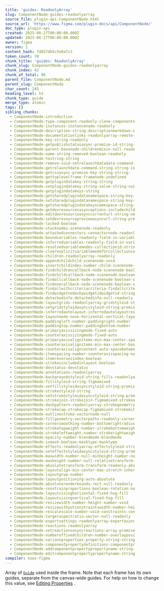 ```yaml
---
title: 'guides: ReadonlyArray'
slug: ComponentNode-guides-readonlyarray
source_file: plugin-api-ComponentNode.html
source_url: 'https://www.figma.com/plugin-docs/api/ComponentNode/'
doc_type: plugin-api
created: 2025-06-27T00:00:00.000Z
updated: 2025-06-27T00:00:00.000Z
owner: figma
version: 1
content_hash: 7d857db5c5e0a7c3
token_count: 70
chunk_title: 'guides: ReadonlyArray'
chunk_slug: ComponentNode-guides-readonlyarray
chunk_index: 42
chunk_of_total: 96
parent_file: ComponentNode.md
parent_slug: ComponentNode
char_count: 245
heading_level: h3
chunk_type: guide
merge_type: atomic
tags: []
sibling_chunks:
  - ComponentNode-introduction
  - ComponentNode-type-component-readonly-clone-componentn
  - ComponentNode-instances-instancenode-readonly
  - ComponentNode-description-string-descriptionmarkdown-s
  - ComponentNode-documentationlinks-readonlyarray-remote-
  - ComponentNode-key-string-readonly
  - ComponentNode-getpublishstatusasync-promise-id-string-
  - ComponentNode-parent-basenode-childrenmixin-null-reado
  - ComponentNode-name-string-removed-boolean-readonly
  - ComponentNode-tostring-string
  - ComponentNode-remove-void-setrelaunchdatadata-command-
  - ComponentNode-getrelaunchdata-command-string-string-is
  - ComponentNode-getcssasync-promise-key-string-string-
  - ComponentNode-gettoplevelframe-framenode-undefined
  - ComponentNode-getplugindatakey-string-string
  - ComponentNode-setplugindatakey-string-value-string-voi
  - ComponentNode-getplugindatakeys-string
  - ComponentNode-getsharedplugindatanamespace-string-key-
  - ComponentNode-setsharedplugindatanamespace-string-key-
  - ComponentNode-getsharedplugindatakeysnamespace-string-
  - ComponentNode-getdevresourcesasyncoptions-includechild
  - ComponentNode-editdevresourceasynccurrenturl-string-ne
  - ComponentNode-setdevresourcepreviewasyncurl-string-pre
  - ComponentNode-locked-boolean
  - ComponentNode-stucknodes-scenenode-readonly
  - ComponentNode-attachedconnectors-connectornode-readonl
  - ComponentNode-boundvariables-readonly-field-in-variabl
  - ComponentNode-inferredvariables-readonly-field-in-vari
  - ComponentNode-resolvedvariablemodes-collectionid-strin
  - ComponentNode-clearexplicitvariablemodeforcollectionco
  - ComponentNode-children-readonlyarray-readonly
  - ComponentNode-appendchildchild-scenenode-void
  - ComponentNode-insertchildindex-number-child-scenenode-
  - ComponentNode-findchildrencallback-node-scenenode-bool
  - ComponentNode-findchildcallback-node-scenenode-boolean
  - ComponentNode-findallcallback-node-scenenode-boolean-s
  - ComponentNode-findonecallback-node-scenenode-boolean-s
  - ComponentNode-findallwithcriteriacriteria-findallcrite
  - ComponentNode-findwidgetnodesbywidgetidwidgetid-string
  - ComponentNode-detachedinfo-detachedinfo-null-readonly
  - ComponentNode-layoutgrids-readonlyarray-gridstyleid-st
  - ComponentNode-setgridstyleidasyncstyleid-string-promis
  - ComponentNode-inferredautolayout-inferredautolayoutres
  - ComponentNode-layoutmode-none-horizontal-vertical-layo
  - ComponentNode-paddingleft-number-paddingright-number
  - ComponentNode-paddingtop-number-paddingbottom-number
  - ComponentNode-primaryaxissizingmode-fixed-auto
  - ComponentNode-counteraxissizingmode-fixed-auto
  - ComponentNode-primaryaxisalignitems-min-max-center-spa
  - ComponentNode-counteraxisalignitems-min-max-center-bas
  - ComponentNode-counteraxisaligncontent-auto-spacebetwee
  - ComponentNode-itemspacing-number-counteraxisspacing-nu
  - ComponentNode-itemreversezindex-boolean
  - ComponentNode-strokesincludedinlayout-boolean
  - ComponentNode-devstatus-devstatus
  - ComponentNode-annotations-readonlyarray
  - ComponentNode-backgroundstyleid-string-fills-readonlya
  - ComponentNode-fillstyleid-string-figmamixed
  - ComponentNode-setfillstyleidasyncstyleid-string-promis
  - ComponentNode-strokestyleid-string
  - ComponentNode-setstrokestyleidasyncstyleid-string-prom
  - ComponentNode-strokejoin-strokejoin-figmamixed-strokea
  - ComponentNode-dashpattern-readonlyarray-strokegeometry
  - ComponentNode-strokecap-strokecap-figmamixed-strokemit
  - ComponentNode-outlinestroke-vectornode-null
  - ComponentNode-fillgeometry-vectorpaths-readonly-corner
  - ComponentNode-cornersmoothing-number-bottomrightradius
  - ComponentNode-stroketopweight-number-strokebottomweigh
  - ComponentNode-strokeleftweight-number-strokerightweigh
  - ComponentNode-opacity-number-blendmode-blendmode
  - ComponentNode-ismask-boolean-masktype-masktype
  - ComponentNode-effects-readonlyarray-effectstyleid-stri
  - ComponentNode-seteffectstyleidasyncstyleid-string-prom
  - ComponentNode-maxwidth-number-null-minheight-number-nu
  - ComponentNode-maxheight-number-null-relativetransform-
  - ComponentNode-absolutetransform-transform-readonly-abs
  - ComponentNode-layoutalign-min-center-max-stretch-inher
  - ComponentNode-layoutgrow-number
  - ComponentNode-layoutpositioning-auto-absolute
  - ComponentNode-absoluterenderbounds-rect-null-readonly
  - ComponentNode-constrainproportions-boolean-rotation-nu
  - ComponentNode-layoutsizinghorizontal-fixed-hug-fill
  - ComponentNode-layoutsizingvertical-fixed-hug-fill
  - ComponentNode-resizewidth-number-height-number-void
  - ComponentNode-resizewithoutconstraintswidth-number-hei
  - ComponentNode-rescalescale-number-void-constraints-con
  - ComponentNode-targetaspectratio-vector-null-readonly
  - ComponentNode-exportsettings-readonlyarray-exportasync
  - ComponentNode-reactions-readonlyarray
  - ComponentNode-setreactionsasyncreactions-array-promise
  - ComponentNode-numberoffixedchildren-number-overlayposi
  - ComponentNode-variantproperties-property-string-string
  - ComponentNode-componentpropertydefinitions-componentpr
  - ComponentNode-addcomponentpropertypropertyname-string-
  - ComponentNode-editcomponentpropertypropertyname-string
compiler: noos-figma
---
```


Array of [`Guide`](/plugin-docs/api/Guide/)
 used inside the frame. Note that each frame has its own guides, separate from the canvas-wide guides. For help on how to change this value, see [Editing Properties](/plugin-docs/editing-properties/)
.
